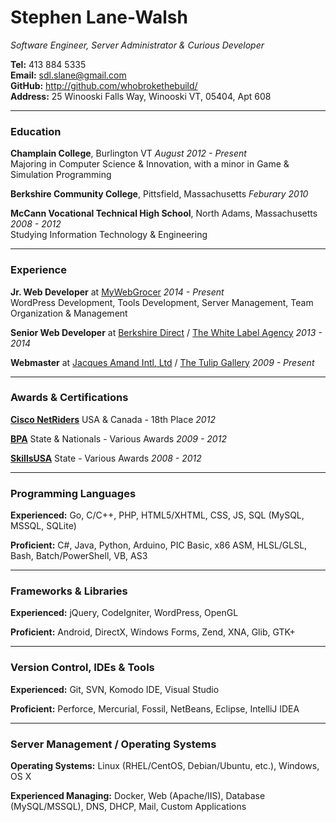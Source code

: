 # Stephen Lane-Walsh

*Software Engineer, Server Administrator & Curious Developer*

**Tel:** 413 884 5335<br>
**Email:** sdl.slane@gmail.com<br>
**GitHub:** <http://github.com/whobrokethebuild/><br>
**Address:** 25 Winooski Falls Way, Winooski VT, 05404, Apt 608<br>

---

### Education

**Champlain College**, Burlington VT
<span class="right">*August 2012 - Present*</span>
<br>
<span class="indent"></span>Majoring in Computer Science & Innovation, with a minor in Game & Simulation Programming

**Berkshire Community College**, Pittsfield, Massachusetts
<span class="right">*Feburary 2010*</span>

**McCann Vocational Technical High School**, North Adams, Massachusetts
<span class="right">*2008 - 2012*</span>
<br>
<span class="indent"></span>Studying Information Technology & Engineering

---

### Experience

**Jr. Web Developer** at [MyWebGrocer](http://mywebgrocer.com/)
<span class="right">*2014 - Present*</span>
<br>
<span class="indent"></span>WordPress Development, Tools Development, Server Management, Team Organization & Management

**Senior Web Developer** at [Berkshire Direct](http://berkshiredirect.com/) / [The White Label Agency](http://thewhitelabelagency.com/)
<span class="right">*2013 - 2014*</span>

**Webmaster** at [Jacques Amand Intl, Ltd](http://jacquesamandintl.com) / [The Tulip Gallery](http://thetulipgallery.com)
<span class="right">*2009 - Present*</span>

---

### Awards & Certifications

**[Cisco NetRiders](http://www.academynetriders.com/index.php)** USA & Canada - 18th Place
<span class="right">*2012*</span>

**[BPA](http://www.bpa.org/)** State & Nationals - Various Awards
<span class="right">*2009 - 2012*</span>

**[SkillsUSA](http://www.skillsusa.org/)** State - Various Awards
<span class="right">*2008 - 2012*</span>

---

### Programming Languages

**Experienced:** Go, C/C++, PHP, HTML5/XHTML, CSS, JS, SQL (MySQL, MSSQL, SQLite)

**Proficient:** C#, Java, Python, Arduino, PIC Basic, x86 ASM, HLSL/GLSL, Bash, Batch/PowerShell, VB, AS3

---

### Frameworks & Libraries

**Experienced:** jQuery, CodeIgniter, WordPress, OpenGL

**Proficient:** Android, DirectX, Windows Forms, Zend, XNA, Glib, GTK+

---

### Version Control, IDEs & Tools

**Experienced:** Git, SVN, Komodo IDE, Visual Studio

**Proficient:** Perforce, Mercurial, Fossil, NetBeans, Eclipse, IntelliJ IDEA

---

### Server Management / Operating Systems

**Operating Systems:** Linux (RHEL/CentOS, Debian/Ubuntu, etc.), Windows, OS X

**Experienced Managing:** Docker, Web (Apache/IIS), Database (MySQL/MSSQL), DNS, DHCP, Mail, Custom Applications
